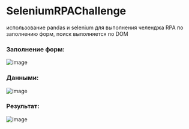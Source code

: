 # SeleniumRPAChallenge
использование pandas и selenium для выполнения челенджа RPA по заполнению форм, поиск выполняется по DOM

### Заполнение форм:

![image](https://github.com/AnyaChickenMcnuggets/SeleniumRPAChallenge/assets/44460590/0ec5bc3d-d69e-4741-9385-88c670fed037)

### Данными: 

![image](https://github.com/AnyaChickenMcnuggets/SeleniumRPAChallenge/assets/44460590/abf50b66-fed9-4726-8617-afe7b068e5f4)

### Результат:

![image](https://github.com/AnyaChickenMcnuggets/SeleniumRPAChallenge/assets/44460590/83b693dd-50d8-4477-87ea-e897639d2801)
